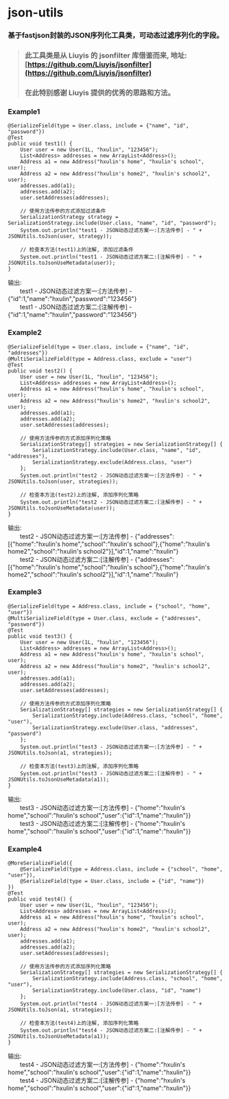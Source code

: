 # json-utils
### 基于fastjson封装的JSON序列化工具类，可动态过滤序列化的字段。
> ### 此工具类是从 Liuyis 的 jsonfilter 库借鉴而来, 地址: [https://github.com/Liuyis/jsonfilter](https://github.com/Liuyis/jsonfilter)
> ### 在此特别感谢 Liuyis 提供的优秀的思路和方法。
### Example1
    @SerializeField(type = User.class, include = {"name", "id", "password"})
	@Test
	public void test1() {
		User user = new User(1L, "hxulin", "123456");
		List<Address> addresses = new ArrayList<Address>();
		Address a1 = new Address("hxulin's home", "hxulin's school", user);
		Address a2 = new Address("hxulin's home2", "hxulin's school2", user);
		addresses.add(a1);
		addresses.add(a2);
		user.setAddresses(addresses);
		
		// 使用方法传参的方式添加过滤条件
		SerializationStrategy strategy = SerializationStrategy.include(User.class, "name", "id", "password");
		System.out.println("test1 - JSON动态过滤方案一:[方法传参] - " + JSONUtils.toJson(user, strategy));
		
		// 检查本方法(test1)上的注解, 添加过滤条件
		System.out.println("test1 - JSON动态过滤方案二:[注解传参] - " + JSONUtils.toJsonUseMetadata(user));
	}
输出:   
&emsp;&emsp;test1 - JSON动态过滤方案一:[方法传参] - {"id":1,"name":"hxulin","password":"123456"}  
&emsp;&emsp;test1 - JSON动态过滤方案二:[注解传参] - {"id":1,"name":"hxulin","password":"123456"}
### Example2
	@SerializeField(type = User.class, include = {"name", "id", "addresses"})
	@MultiSerializeField(type = Address.class, exclude = "user")
	@Test
	public void test2() {
		User user = new User(1L, "hxulin", "123456");
		List<Address> addresses = new ArrayList<Address>();
		Address a1 = new Address("hxulin's home", "hxulin's school", user);
		Address a2 = new Address("hxulin's home2", "hxulin's school2", user);
		addresses.add(a1);
		addresses.add(a2);
		user.setAddresses(addresses);
		
		// 使用方法传参的方式添加序列化策略
		SerializationStrategy[] strategies = new SerializationStrategy[] {
			SerializationStrategy.include(User.class, "name", "id", "addresses"),
			SerializationStrategy.exclude(Address.class, "user")
		};
		System.out.println("test2 - JSON动态过滤方案一:[方法传参] - " + JSONUtils.toJson(user, strategies));
		
		// 检查本方法(test2)上的注解, 添加序列化策略
		System.out.println("test2 - JSON动态过滤方案二:[注解传参] - " + JSONUtils.toJsonUseMetadata(user));
	}
输出:  
&emsp;&emsp;test2 - JSON动态过滤方案一:[方法传参] - {"addresses":[{"home":"hxulin's home","school":"hxulin's school"},{"home":"hxulin's home2","school":"hxulin's school2"}],"id":1,"name":"hxulin"}  
&emsp;&emsp;test2 - JSON动态过滤方案二:[注解传参] - {"addresses":[{"home":"hxulin's home","school":"hxulin's school"},{"home":"hxulin's home2","school":"hxulin's school2"}],"id":1,"name":"hxulin"}
### Example3
	@SerializeField(type = Address.class, include = {"school", "home", "user"})
	@MultiSerializeField(type = User.class, exclude = {"addresses", "password"})
	@Test
	public void test3() {
		User user = new User(1L, "hxulin", "123456");
		List<Address> addresses = new ArrayList<Address>();
		Address a1 = new Address("hxulin's home", "hxulin's school", user);
		Address a2 = new Address("hxulin's home2", "hxulin's school2", user);
		addresses.add(a1);
		addresses.add(a2);
		user.setAddresses(addresses);

		// 使用方法传参的方式添加序列化策略
		SerializationStrategy[] strategies = new SerializationStrategy[] {
			SerializationStrategy.include(Address.class, "school", "home", "user"),
			SerializationStrategy.exclude(User.class, "addresses", "password")
		};
		System.out.println("test3 - JSON动态过滤方案一:[方法传参] - " + JSONUtils.toJson(a1, strategies));
		
		// 检查本方法(test3)上的注解, 添加序列化策略
		System.out.println("test3 - JSON动态过滤方案二:[注解传参] - " + JSONUtils.toJsonUseMetadata(a1));
	}
输出:  
&emsp;&emsp;test3 - JSON动态过滤方案一:[方法传参] - {"home":"hxulin's home","school":"hxulin's school","user":{"id":1,"name":"hxulin"}}  
&emsp;&emsp;test3 - JSON动态过滤方案二:[注解传参] - {"home":"hxulin's home","school":"hxulin's school","user":{"id":1,"name":"hxulin"}}
### Example4
	@MoreSerializeField({
		@SerializeField(type = Address.class, include = {"school", "home", "user"}),
		@SerializeField(type = User.class, include = {"id", "name"})
	})
	@Test
	public void test4() {
		User user = new User(1L, "hxulin", "123456");
		List<Address> addresses = new ArrayList<Address>();
		Address a1 = new Address("hxulin's home", "hxulin's school", user);
		Address a2 = new Address("hxulin's home2", "hxulin's school2", user);
		addresses.add(a1);
		addresses.add(a2);
		user.setAddresses(addresses);
		
		// 使用方法传参的方式添加序列化策略
		SerializationStrategy[] strategies = new SerializationStrategy[] {
			SerializationStrategy.include(Address.class, "school", "home", "user"),
			SerializationStrategy.include(User.class, "id", "name")
		};
		System.out.println("test4 - JSON动态过滤方案一:[方法传参] - " + JSONUtils.toJson(a1, strategies));
		
		// 检查本方法(test4)上的注解, 添加序列化策略
		System.out.println("test4 - JSON动态过滤方案二:[注解传参] - " + JSONUtils.toJsonUseMetadata(a1));
	}
输出:  
&emsp;&emsp;test4 - JSON动态过滤方案一:[方法传参] - {"home":"hxulin's home","school":"hxulin's school","user":{"id":1,"name":"hxulin"}}  
&emsp;&emsp;test4 - JSON动态过滤方案二:[注解传参] - {"home":"hxulin's home","school":"hxulin's school","user":{"id":1,"name":"hxulin"}}